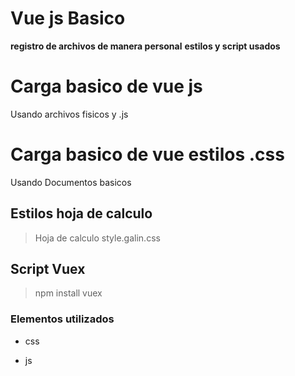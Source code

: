 # Vue js Basico
**registro de archivos de manera personal**
__estilos y script usados__

# Carga basico de vue js
Usando archivos fisicos y .js

# Carga basico de vue estilos .css
Usando Documentos basicos

## Estilos hoja de calculo

> Hoja de calculo style.galin.css

## Script Vuex
> npm install vuex

### Elementos utilizados
* css
- js